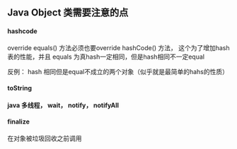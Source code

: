 ## Java Object 类需要注意的点

#### hashcode

override equals() 方法必须也要override hashCode() 方法， 这个为了增加hash表的性能，并且 equals 为真hash一定相同，但是hash相同不一定equal

反例： hash 相同但是equal不成立的两个对象（似乎就是最简单的hahs的性质）

#### toString

#### java 多线程， wait， notify， notifyAll

#### finalize

在对象被垃圾回收之前调用





